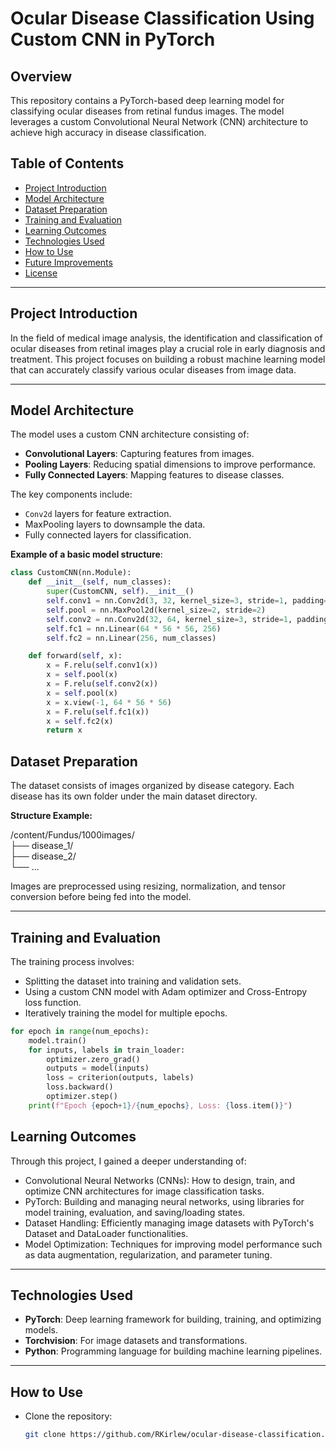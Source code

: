 # Ocular Disease Classification Using Custom CNN in PyTorch

## Overview

This repository contains a PyTorch-based deep learning model for classifying ocular diseases from retinal fundus images. The model leverages a custom Convolutional Neural Network (CNN) architecture to achieve high accuracy in disease classification.

## Table of Contents

- [Project Introduction](#project-introduction)
- [Model Architecture](#model-architecture)
- [Dataset Preparation](#dataset-preparation)
- [Training and Evaluation](#training-and-evaluation)
- [Learning Outcomes](#learning-outcomes)
- [Technologies Used](#technologies-used)
- [How to Use](#how-to-use)
- [Future Improvements](#future-improvements)
- [License](#license)

---

## Project Introduction

In the field of medical image analysis, the identification and classification of ocular diseases from retinal images play a crucial role in early diagnosis and treatment. This project focuses on building a robust machine learning model that can accurately classify various ocular diseases from image data.

---

## Model Architecture

The model uses a custom CNN architecture consisting of:

- **Convolutional Layers**: Capturing features from images.
- **Pooling Layers**: Reducing spatial dimensions to improve performance.
- **Fully Connected Layers**: Mapping features to disease classes.

The key components include:
- `Conv2d` layers for feature extraction.
- MaxPooling layers to downsample the data.
- Fully connected layers for classification.

**Example of a basic model structure**:

```python
class CustomCNN(nn.Module):
    def __init__(self, num_classes):
        super(CustomCNN, self).__init__()
        self.conv1 = nn.Conv2d(3, 32, kernel_size=3, stride=1, padding=1)
        self.pool = nn.MaxPool2d(kernel_size=2, stride=2)
        self.conv2 = nn.Conv2d(32, 64, kernel_size=3, stride=1, padding=1)
        self.fc1 = nn.Linear(64 * 56 * 56, 256)
        self.fc2 = nn.Linear(256, num_classes)

    def forward(self, x):
        x = F.relu(self.conv1(x))
        x = self.pool(x)
        x = F.relu(self.conv2(x))
        x = self.pool(x)
        x = x.view(-1, 64 * 56 * 56)
        x = F.relu(self.fc1(x))
        x = self.fc2(x)
        return x
```

## Dataset Preparation

The dataset consists of images organized by disease category. Each disease has its own folder under the main dataset directory.

**Structure Example:**

/content/Fundus/1000images/  
    ├── disease_1/  
    ├── disease_2/  
    └── ...

Images are preprocessed using resizing, normalization, and tensor conversion before being fed into the model.

---

## Training and Evaluation

The training process involves:

- Splitting the dataset into training and validation sets.
- Using a custom CNN model with Adam optimizer and Cross-Entropy loss function.
- Iteratively training the model for multiple epochs.

```python
for epoch in range(num_epochs):
    model.train()
    for inputs, labels in train_loader:
        optimizer.zero_grad()
        outputs = model(inputs)
        loss = criterion(outputs, labels)
        loss.backward()
        optimizer.step()
    print(f"Epoch {epoch+1}/{num_epochs}, Loss: {loss.item()}")
```
## Learning Outcomes

Through this project, I gained a deeper understanding of:

- Convolutional Neural Networks (CNNs): How to design, train, and optimize CNN architectures for image classification tasks.
- PyTorch: Building and managing neural networks, using libraries for model training, evaluation, and saving/loading states.
- Dataset Handling: Efficiently managing image datasets with PyTorch's Dataset and DataLoader functionalities.
- Model Optimization: Techniques for improving model performance such as data augmentation, regularization, and parameter tuning.

---

## Technologies Used

- **PyTorch**: Deep learning framework for building, training, and optimizing models.
- **Torchvision**: For image datasets and transformations.
- **Python**: Programming language for building machine learning pipelines.

---

## How to Use

- Clone the repository:

  ```bash
  git clone https://github.com/RKirlew/ocular-disease-classification.git

